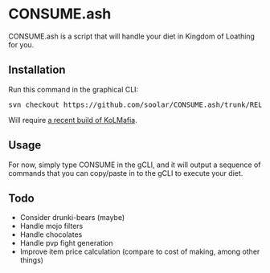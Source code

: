 # CONSUME.ash

CONSUME.ash is a script that will handle your diet in Kingdom of Loathing for you.

## Installation

Run this command in the graphical CLI:
<pre>
svn checkout https://github.com/soolar/CONSUME.ash/trunk/RELEASE/
</pre>
Will require [a recent build of KoLMafia](http://builds.kolmafia.us/job/Kolmafia/lastSuccessfulBuild/).

## Usage

For now, simply type CONSUME in the gCLI, and it will output a sequence of commands that you can copy/paste in to the gCLI to execute your diet.

## Todo

* Consider drunki-bears (maybe)
* Handle mojo filters
* Handle chocolates
* Handle pvp fight generation
* Improve item price calculation (compare to cost of making, among other things)
